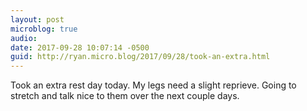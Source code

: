 ```yaml
---
layout: post
microblog: true
audio: 
date: 2017-09-28 10:07:14 -0500
guid: http://ryan.micro.blog/2017/09/28/took-an-extra.html
---
```

Took an extra rest day today. My legs need a slight reprieve. Going to stretch and talk nice to them over the next couple days. 

